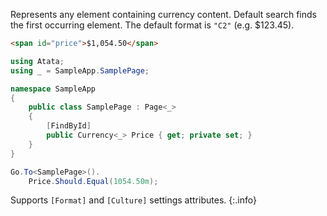Represents any element containing currency content. Default search finds the first occurring element. The default format is `"C2"` (e.g. $123.45).

```html
<span id="price">$1,054.50</span>
```
```cs
using Atata;
using _ = SampleApp.SamplePage;

namespace SampleApp
{
    public class SamplePage : Page<_>
    {
        [FindById]
        public Currency<_> Price { get; private set; }
    }
}
```
```cs
Go.To<SamplePage>().
    Price.Should.Equal(1054.50m);
```

Supports `[Format]` and `[Culture]` settings attributes.
{:.info}